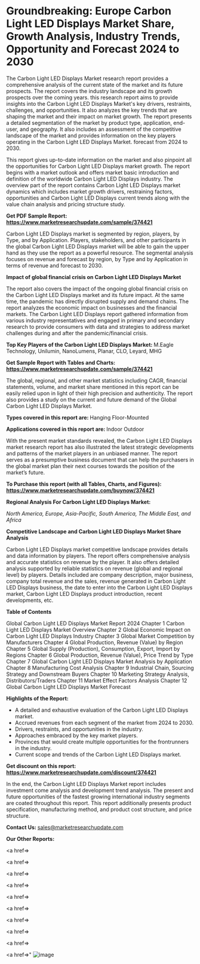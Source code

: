 # Groundbreaking: Europe Carbon Light LED Displays Market Share, Growth Analysis, Industry Trends, Opportunity and Forecast 2024 to 2030

The Carbon Light LED Displays Market research report provides a comprehensive analysis of the current state of the market and its future prospects. The report covers the industry landscape and its growth prospects over the coming years. this research report aims to provide insights into the Carbon Light LED Displays Market's key drivers, restraints, challenges, and opportunities. It also analyzes the key trends that are shaping the market and their impact on market growth. The report presents a detailed segmentation of the market by product type, application, end-user, and geography. It also includes an assessment of the competitive landscape of the market and provides information on the key players operating in the Carbon Light LED Displays Market. forecast from 2024 to 2030.

This report gives up-to-date information on the market and also pinpoint all the opportunities for Carbon Light LED Displays market growth. The report begins with a market outlook and offers market basic introduction and definition of the worldwide Carbon Light LED Displays industry. The overview part of the report contains Carbon Light LED Displays market dynamics which includes market growth drivers, restraining factors, opportunities and Carbon Light LED Displays current trends along with the value chain analysis and pricing structure study.

<strong><b>Get PDF Sample Report: <a href=https://www.marketresearchupdate.com/sample/374421>https://www.marketresearchupdate.com/sample/374421</a></b></strong>

Carbon Light LED Displays market is segmented by region, players, by Type, and by Application. Players, stakeholders, and other participants in the global Carbon Light LED Displays market will be able to gain the upper hand as they use the report as a powerful resource. The segmental analysis focuses on revenue and forecast by region, by Type and by Application in terms of revenue and forecast to 2030.

<strong><b>Impact of global financial crisis on Carbon Light LED Displays Market</b></strong>

The report also covers the impact of the ongoing global financial crisis on the Carbon Light LED Displays market and its future impact. At the same time, the pandemic has directly disrupted supply and demand chains. The report analyzes the economic impact on businesses and the financial markets. The Carbon Light LED Displays report gathered information from various industry representatives and engaged in primary and secondary research to provide consumers with data and strategies to address market challenges during and after the pandemic/financial crisis.

<strong><b>Top Key Players of the Carbon Light LED Displays Market:
</b></strong>M.Eagle Technology, Unilumin, NanoLumens, Planar, CLO, Leyard, MHG<strong><b>
</b></strong>

<strong><b>Get Sample Report with Tables and Charts: <a href=https://www.marketresearchupdate.com/sample/374421>https://www.marketresearchupdate.com/sample/374421</a></b></strong>

The global, regional, and other market statistics including CAGR, financial statements, volume, and market share mentioned in this report can be easily relied upon in light of their high precision and authenticity. The report also provides a study on the current and future demand of the Global Carbon Light LED Displays Market.

<strong><b>Types covered in this report are:
</b></strong>Hanging
Floor-Mounted<strong><b>
</b></strong>

<strong><b>Applications covered in this report are:
</b></strong>Indoor
Outdoor<strong><b>
</b></strong>

With the present market standards revealed, the Carbon Light LED Displays market research report has also illustrated the latest strategic developments and patterns of the market players in an unbiased manner. The report serves as a presumptive business document that can help the purchasers in the global market plan their next courses towards the position of the market’s future.

<strong><b>To Purchase this report (with all Tables, Charts, and Figures): <a href=https://www.marketresearchupdate.com/buynow/374421>https://www.marketresearchupdate.com/buynow/374421</a></b></strong>

<strong><b>Regional Analysis For Carbon Light LED Displays Market:</b></strong>

<em><i>North America, Europe, Asia-Pacific, South America, The Middle East, and Africa</i></em>

<strong><b>Competitive Landscape and Carbon Light LED Displays Market Share Analysis</b></strong>

Carbon Light LED Displays market competitive landscape provides details and data information by players. The report offers comprehensive analysis and accurate statistics on revenue by the player. It also offers detailed analysis supported by reliable statistics on revenue (global and regional level) by players. Details included are company description, major business, company total revenue and the sales, revenue generated in Carbon Light LED Displays business, the date to enter into the Carbon Light LED Displays market, Carbon Light LED Displays product introduction, recent developments, etc.

<strong><b>Table of Contents</b></strong>

Global Carbon Light LED Displays Market Report 2024
Chapter 1 Carbon Light LED Displays Market Overview
Chapter 2 Global Economic Impact on Carbon Light LED Displays Industry
Chapter 3 Global Market Competition by Manufacturers
Chapter 4 Global Production, Revenue (Value) by Region
Chapter 5 Global Supply (Production), Consumption, Export, Import by Regions
Chapter 6 Global Production, Revenue (Value), Price Trend by Type
Chapter 7 Global Carbon Light LED Displays Market Analysis by Application
Chapter 8 Manufacturing Cost Analysis
Chapter 9 Industrial Chain, Sourcing Strategy and Downstream Buyers
Chapter 10 Marketing Strategy Analysis, Distributors/Traders
Chapter 11 Market Effect Factors Analysis
Chapter 12 Global Carbon Light LED Displays Market Forecast

<strong><b>Highlights of the Report:</b></strong>

- A detailed and exhaustive evaluation of the Carbon Light LED Displays market.
- Accrued revenues from each segment of the market from 2024 to 2030.
- Drivers, restraints, and opportunities in the industry.
- Approaches embraced by the key market players.
- Provinces that would create multiple opportunities for the frontrunners in the industry.
- Current scope and trends of the Carbon Light LED Displays market.

<strong><b>Get discount on this report: <a href=https://www.marketresearchupdate.com/discount/374421>https://www.marketresearchupdate.com/discount/374421</a></b></strong>

In the end, the Carbon Light LED Displays Market report includes investment come analysis and development trend analysis. The present and future opportunities of the fastest growing international industry segments are coated throughout this report. This report additionally presents product specification, manufacturing method, and product cost structure, and price structure.

<strong><b>Contact Us:
</b></strong>sales@marketresearchupdate.com

<strong>Our Other Reports:</strong>

<a href=></a>

<a href=></a>

<a href=></a>

<a href=></a>

<a href=></a>

<a href=></a>

<a href=></a>

<a href=></a>

<a href=></a>

<a href=></a>"
![image](https://github.com/Gayatrikarjule/Market-Analysis-360/assets/97346546/2f78b44a-0d6f-4d20-8d06-2d2a749d9e54)
